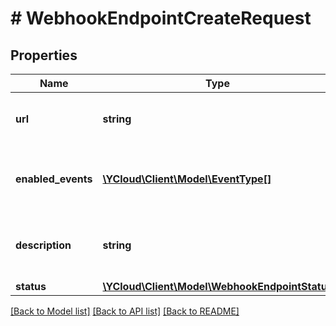 # # WebhookEndpointCreateRequest

## Properties

Name | Type | Description | Notes
------------ | ------------- | ------------- | -------------
**url** | **string** | The URL of the webhook endpoint. |
**enabled_events** | [**\YCloud\Client\Model\EventType[]**](EventType.md) | The list of events to enable for this endpoint. |
**description** | **string** | An optional description of what the webhook is used for. | [optional]
**status** | [**\YCloud\Client\Model\WebhookEndpointStatus**](WebhookEndpointStatus.md) |  | [optional]

[[Back to Model list]](../../README.md#models) [[Back to API list]](../../README.md#endpoints) [[Back to README]](../../README.md)
